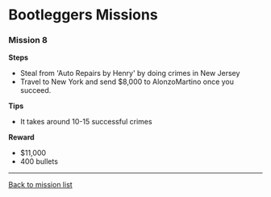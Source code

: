 # Bootleggers Missions

### Mission 8

**Steps**
* Steal from 'Auto Repairs by Henry' by doing crimes in New Jersey
* Travel to New York and send $8,000 to AlonzoMartino once you succeed.

**Tips**
* It takes around 10-15 successful crimes

**Reward**
* $11,000
* 400 bullets

---

[Back to mission list](missions.md)
